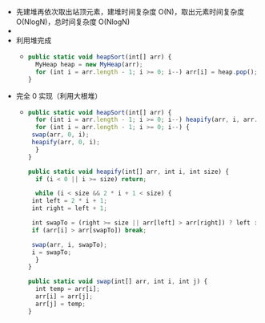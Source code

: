 - 先建堆再依次取出站顶元素，建堆时间复杂度 O(N)，取出元素时间复杂度 O(NlogN)，总时间复杂度 O(NlogN)
-
- 利用堆完成
	- ```javascript
	  public static void heapSort(int[] arr) {
	    MyHeap heap = new MyHeap(arr);
	    for (int i = arr.length - 1; i >= 0; i--) arr[i] = heap.pop();
	  }
	  ```
- 完全 0 实现（利用大根堆）
	- ```javascript
	  public static void heapSort(int[] arr) {
	    for (int i = arr.length - 1; i >= 0; i--) heapify(arr, i, arr.length);
	    for (int i = arr.length - 1; i >= 0; i--) {
	   swap(arr, 0, i);
	   heapify(arr, 0, i);
	    }
	  }
	  
	  public static void heapify(int[] arr, int i, int size) {
	    if (i < 0 || i >= size) return;
	  
	    while (i < size && 2 * i + 1 < size) {
	   int left = 2 * i + 1;
	   int right = left + 1;
	  
	   int swapTo = (right >= size || arr[left] > arr[right]) ? left : right;
	   if (arr[i] > arr[swapTo]) break;
	  
	   swap(arr, i, swapTo);
	   i = swapTo;
	    }
	  }
	  
	  public static void swap(int[] arr, int i, int j) {
	    int temp = arr[i];
	    arr[i] = arr[j];
	    arr[j] = temp;
	  }
	  ```